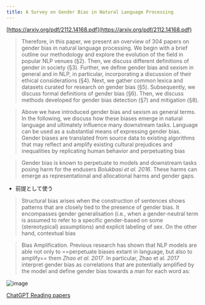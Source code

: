 ```yaml
---
title: A Survey on Gender Bias in Natural Language Processing
---
```


[https://arxiv.org/pdf/2112.14168.pdf](https://arxiv.org/pdf/2112.14168.pdf)

 > 
 > Therefore, in this
 > paper, we present an overview of 304 papers on gender bias in natural language processing. We
 > begin with a brief outline our methodology and explore the evolution of the field in popular NLP
 > venues (§2). Then, we discuss different definitions of gender in society (§3). Further, we define
 > gender bias and sexism in general and in NLP, in particular, incorporating a discussion of their
 > ethical considerations (§4). Next, we gather common lexica and datasets curated for research on
 > gender bias (§5). Subsequently, we discuss formal definitions of gender bias (§6). Then, we discuss
 > methods developed for gender bias detection (§7) and mitigation (§8).

 > 
 > Above we have introduced gender bias and sexism as general terms. In the following, we discuss
 > how these biases emerge in natural language and ultimately influence many downstream tasks.
 > Language can be used as a substantial means of expressing gender bias. Gender biases are
 > translated from source data to existing algorithms that may reflect and amplify existing cultural
 > prejudices and inequalities by replicating human behavior and perpetuating bias

 > 
 > Gender bias is known to perpetuate to models and downstream tasks posing harm for the endusers *Bolukbasi et al. 2016*. These harms can emerge as representational and allocational harms and
 > gender gaps.

* 前提として使う

 > 
 > Structural bias arises when the construction of sentences shows patterns
 > that are closely tied to the presence of gender bias. It encompasses gender generalisation (i.e.,
 > when a gender-neutral term is assumed to refer to a specific gender-based on some (stereotypical)
 > assumptions) and explicit labeling of sex. On the other hand, contextual bias

 > 
 > Bias Amplification. Previous research has shown that NLP models are able not only to ==perpetuate biases extant in language, but also to amplify== them *Zhao et al. 2017*. In particular, Zhao et al.
 > *2017* interpret gender bias as correlations that are potentially amplified by the model and define
 > gender bias towards a 𝑚𝑎𝑛 for each word as:

![image](https://gyazo.com/986d795ecd54cd0628526a6fa119b163/thumb/1000)

[ChatGPT Reading papers](ChatGPT%20Reading%20papers.md)
